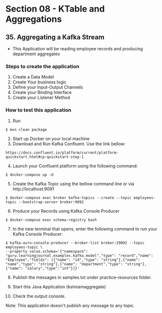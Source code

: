 # Section 08 - KTable and Aggregations

## 35. Aggregating a Kafka Stream

- This Application will be reading employee records and producing department aggregates

### Steps to create the application

1. Create a Data Model
2. Create Your business logic
3. Define your Input-Output Channels
4. Create your Binding Interface
5. Create your Listener Method

### How to test this application

1. Run 
```
$ mvn clean package
```

2. Start up Docker on your local machine
3. Download and Run Kafka Confluent. Use the link bellow:
``` 
https://docs.confluent.io/platform/current/platform-quickstart.html#cp-quickstart-step-1
```

4. Launch your Confluent platform using the following command:
```
$ docker-compose up -d
```

5. Create the Kafka Topic using the bellow command line or via http://localhost:9091
```
$ docker-compose exec broker kafka-topics --create --topic employees-topic --bootstrap-server broker:9092
```

6. Produce your Records using Kafka Console Producer
```
$ docker-compose exec schema-registry bash
```

7. In the new terminal that opens, enter the following command to run your Kafka Console Producer:

```
$ kafka-avro-console-producer --broker-list broker:29092 --topic employees-topic \
--property value.schema='{"namespace": "guru.learningjournal.examples.kafka.model","type": "record","name": "Employee","fields": [{"name": "id","type": "string"},{"name": "name","type": "string"},{"name": "department","type": "string"},{"name": "salary","type":"int"}]}'
```

8. Publish the messages in samples.txt under practice-resources folder.

9. Start this Java Application (kstreamaggregate)
10. Check the output console.

Note: This application doesn't publish any message to any topic.